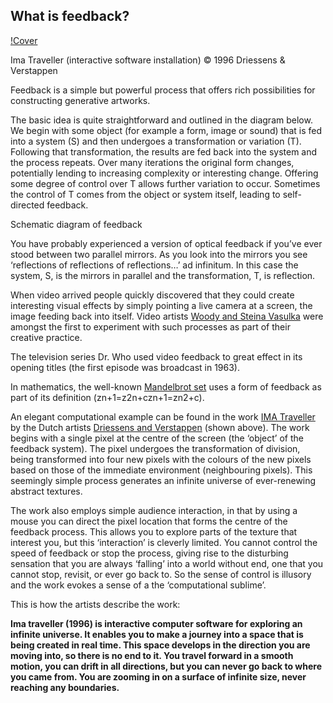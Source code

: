 ## What is feedback?
[!Cover](https://github.com/lymanzhang/CreativeCoding_2017Summer/blob/master/Day6_EVOLUTION%20AND%20ECOSYSTEMS/img/cover.jpg)

Ima Traveller (interactive software installation)
© 1996 Driessens & Verstappen

Feedback is a simple but powerful process that offers rich possibilities for constructing generative artworks.

The basic idea is quite straightforward and outlined in the diagram below. We begin with some object (for example a form, image or sound) that is fed into a system (S) and then undergoes a transformation or variation (T). Following that transformation, the results are fed back into the system and the process repeats. Over many iterations the original form changes, potentially lending to increasing complexity or interesting change. Offering some degree of control over T allows further variation to occur. Sometimes the control of T comes from the object or system itself, leading to self-directed feedback.

Schematic diagram of feedback

You have probably experienced a version of optical feedback if you’ve ever stood between two parallel mirrors. As you look into the mirrors you see ‘reflections of reflections of reflections…’ ad infinitum. In this case the system, S, is the mirrors in parallel and the transformation, T, is reflection.

When video arrived people quickly discovered that they could create interesting visual effects by simply pointing a live camera at a screen, the image feeding back into itself. Video artists [Woody and Steina Vasulka](http://vasulka.org/) were amongst the first to experiment with such processes as part of their creative practice.

The television series Dr. Who used video feedback to great effect in its opening titles (the first episode was broadcast in 1963).

In mathematics, the well-known [Mandelbrot set](http://en.wikipedia.org/wiki/Mandelbrot_set) uses a form of feedback as part of its definition (zn+1=z2n+czn+1=zn2+c).

An elegant computational example can be found in the work [IMA Traveller](https://notnot.home.xs4all.nl/expandingimages/imatraveller/imatraveller.html) by the Dutch artists [Driessens and Verstappen](http://notnot.home.xs4all.nl/index.html) (shown above). The work begins with a single pixel at the centre of the screen (the ‘object’ of the feedback system). The pixel undergoes the transformation of division, being transformed into four new pixels with the colours of the new pixels based on those of the immediate environment (neighbouring pixels). This seemingly simple process generates an infinite universe of ever-renewing abstract textures.

The work also employs simple audience interaction, in that by using a mouse you can direct the pixel location that forms the centre of the feedback process. This allows you to explore parts of the texture that interest you, but this ‘interaction’ is cleverly limited. You cannot control the speed of feedback or stop the process, giving rise to the disturbing sensation that you are always ‘falling’ into a world without end, one that you cannot stop, revisit, or ever go back to. So the sense of control is illusory and the work evokes a sense of a the ‘computational sublime’.

This is how the artists describe the work:

__Ima traveller (1996) is interactive computer software for exploring an infinite universe. It enables you to make a journey into a space that is being created in real time. This space develops in the direction you are moving into, so there is no end to it. You travel forward in a smooth motion, you can drift in all directions, but you can never go back to where you came from. You are zooming in on a surface of infinite size, never reaching any boundaries.__
